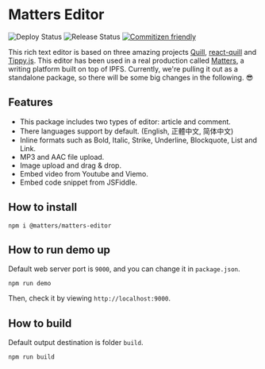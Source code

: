# Matters Editor

![Deploy Status](https://github.com/thematters/matters-editor/workflows/Build%20&%20Publish/badge.svg) ![Release Status](https://github.com/thematters/matters-editor/workflows/Create%20Release/badge.svg) [![Commitizen friendly](https://img.shields.io/badge/commitizen-friendly-brightgreen.svg)](http://commitizen.github.io/cz-cli/)

This rich text editor is based on three amazing projects [Quill](https://quilljs.com/), [react-quill](https://github.com/zenoamaro/react-quill) and [Tippy.js](https://atomiks.github.io/tippyjs/). This editor has been used in a real production called [Matters](http://matters.news), a writing platform built on top of IPFS. Currently, we're pulling it out as a standalone package, so there will be some big changes in the following. 😎

## Features

- This package includes two types of editor: article and comment.
- There languages support by default. (English, 正體中文, 简体中文)
- Inline formats such as Bold, Italic, Strike, Underline, Blockquote, List and Link.
- MP3 and AAC file upload.
- Image upload and drag & drop.
- Embed video from Youtube and Viemo.
- Embed code snippet from JSFiddle.

## How to install

```
npm i @matters/matters-editor
```

## How to run demo up

Default web server port is `9000`, and you can change it in `package.json`.

```
npm run demo
```

Then, check it by viewing `http://localhost:9000`.

## How to build

Default output destination is folder `build`.

```
npm run build
```

